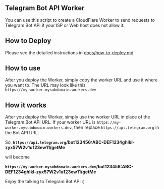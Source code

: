 ## Telegram Bot API Worker

You can use this script to create a CloudFlare Worker to send requests to Telegram Bot API if your ISP or Web host does not allow it.

## How to Deploy

Please see the detailed instructions in [docs/how-to-deploy.md](docs/how-to-deploy.md)

## How to use

After you deploy the Worker, simply copy the worker URL and use it where you want to. The URL may look like this <br /> `https://my-worker.mysubdomain.workers.dev`

## How it works

After you deploy the Worker, simply use the worker URL in place of the Telegram Bot API URL. If your worker URL is `https://my-worker.mysubdomain.workers.dev`, then replace `https://api.telegram.org` in the Bot API URL.

So,
**`https://api.telegram.org`/bot123456:ABC-DEF1234ghIkl-zyx57W2v1u123ew11/getMe**

will become

**`https://my-worker.mysubdomain.workers.dev`/bot123456:ABC-DEF1234ghIkl-zyx57W2v1u123ew11/getMe**

Enjoy the talking to Telegram Bot API :)
